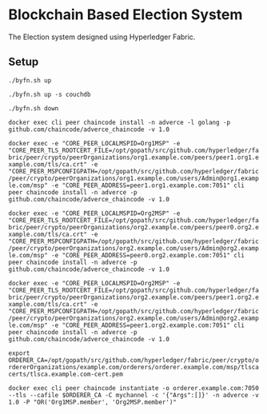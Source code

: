 
# Blockchain Based Election System

The Election system designed using Hyperledger Fabric.

## Setup

```./byfn.sh up``` 

```./byfn.sh up -s couchdb```

```./byfn.sh down```

```docker exec cli peer chaincode install -n adverce -l golang -p github.com/chaincode/adverce_chaincode -v 1.0```


```docker exec -e "CORE_PEER_LOCALMSPID=Org1MSP" -e "CORE_PEER_TLS_ROOTCERT_FILE=/opt/gopath/src/github.com/hyperledger/fabric/peer/crypto/peerOrganizations/org1.example.com/peers/peer1.org1.example.com/tls/ca.crt" -e "CORE_PEER_MSPCONFIGPATH=/opt/gopath/src/github.com/hyperledger/fabric/peer/crypto/peerOrganizations/org1.example.com/users/Admin@org1.example.com/msp" -e "CORE_PEER_ADDRESS=peer1.org1.example.com:7051" cli peer chaincode install -n adverce -p github.com/chaincode/adverce_chaincode -v 1.0```

```docker exec -e "CORE_PEER_LOCALMSPID=Org2MSP" -e "CORE_PEER_TLS_ROOTCERT_FILE=/opt/gopath/src/github.com/hyperledger/fabric/peer/crypto/peerOrganizations/org2.example.com/peers/peer0.org2.example.com/tls/ca.crt" -e "CORE_PEER_MSPCONFIGPATH=/opt/gopath/src/github.com/hyperledger/fabric/peer/crypto/peerOrganizations/org2.example.com/users/Admin@org2.example.com/msp" -e "CORE_PEER_ADDRESS=peer0.org2.example.com:7051" cli peer chaincode install -n adverce -p github.com/chaincode/adverce_chaincode -v 1.0```

```docker exec -e "CORE_PEER_LOCALMSPID=Org2MSP" -e "CORE_PEER_TLS_ROOTCERT_FILE=/opt/gopath/src/github.com/hyperledger/fabric/peer/crypto/peerOrganizations/org2.example.com/peers/peer1.org2.example.com/tls/ca.crt" -e "CORE_PEER_MSPCONFIGPATH=/opt/gopath/src/github.com/hyperledger/fabric/peer/crypto/peerOrganizations/org2.example.com/users/Admin@org2.example.com/msp" -e "CORE_PEER_ADDRESS=peer1.org2.example.com:7051" cli peer chaincode install -n adverce -p github.com/chaincode/adverce_chaincode -v 1.0```

```export ORDERER_CA=/opt/gopath/src/github.com/hyperledger/fabric/peer/crypto/ordererOrganizations/example.com/orderers/orderer.example.com/msp/tlscacerts/tlsca.example.com-cert.pem```

```docker exec cli peer chaincode instantiate -o orderer.example.com:7050 --tls --cafile $ORDERER_CA -C mychannel -c '{"Args":[]}' -n adverce -v 1.0 -P "OR('Org1MSP.member', 'Org2MSP.member')"```
